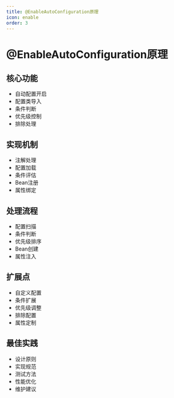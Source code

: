 ```yaml
---
title: @EnableAutoConfiguration原理
icon: enable
order: 3
---
```


# @EnableAutoConfiguration原理

## 核心功能
- 自动配置开启
- 配置类导入
- 条件判断
- 优先级控制
- 排除处理

## 实现机制
- 注解处理
- 配置加载
- 条件评估
- Bean注册
- 属性绑定

## 处理流程
- 配置扫描
- 条件判断
- 优先级排序
- Bean创建
- 属性注入

## 扩展点
- 自定义配置
- 条件扩展
- 优先级调整
- 排除配置
- 属性定制

## 最佳实践
- 设计原则
- 实现规范
- 测试方法
- 性能优化
- 维护建议
